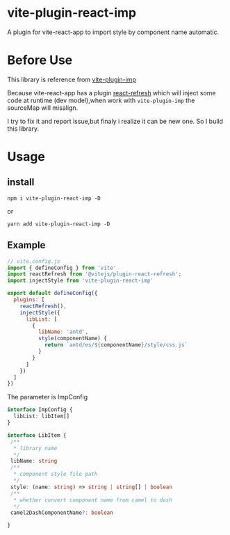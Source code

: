 # vite-plugin-react-imp
A plugin for vite-react-app to import style by component name automatic.

# Before Use
This library is reference from [vite-plugin-imp](https://github.com/onebay/vite-plugin-imp#readme)

Because vite-react-app has a plugin [react-refresh](https://github.com/vitejs/vite/tree/main/packages/plugin-react-refresh) which will inject some code at runtime (dev model),when work with `vite-plugin-imp` the sourceMap will misalign.

I try to fix it and report issue,but finaly i realize it can be new one.
So I build this library.

# Usage
## install
```
npm i vite-plugin-react-imp -D
```
or
```
yarn add vite-plugin-react-imp -D
```
## Example
```js
// vite.config.js
import { defineConfig } from 'vite'
import reactRefresh from '@vitejs/plugin-react-refresh';
import injectStyle from 'vite-plugin-react-imp'

export default defineConfig({
  plugins: [
    reactRefresh(), 
    injectStyle({
      libList: [
        {
          libName: 'antd',
          style(componentName) {
            return `antd/es/${componentName}/style/css.js`
          }
        }
      ]
    })
  ]
})
```
The parameter is ImpConfig
``` ts
interface ImpConfig {
  libList: libItem[]
}

interface LibItem {
 /**
  * library name
  */
 libName: string
 /**
  * component style file path
  */
 style: (name: string) => string | string[] | boolean
 /**
  * whether convert component name from camel to dash
  */
 camel2DashComponentName?: boolean

}

```

